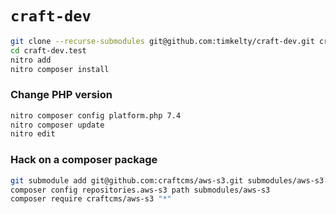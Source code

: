 # `craft-dev`

```sh
git clone --recurse-submodules git@github.com:timkelty/craft-dev.git craft-dev.test
cd craft-dev.test
nitro add
nitro composer install
```

### Change PHP version

```sh
nitro composer config platform.php 7.4
nitro composer update
nitro edit
```

### Hack on a composer package

```sh
git submodule add git@github.com:craftcms/aws-s3.git submodules/aws-s3
composer config repositories.aws-s3 path submodules/aws-s3
composer require craftcms/aws-s3 "*"
```
